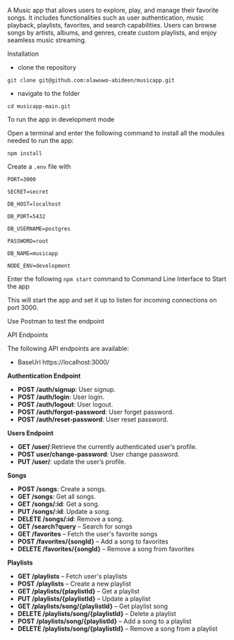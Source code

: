 A Music app that allows users to explore, play, and manage their favorite songs. It includes functionalities such as user authentication, music playback, playlists, favorites, and search capabilities. Users can browse songs by artists, albums, and genres, create custom playlists, and enjoy seamless music streaming. 

Installation

- clone the repository


`git clone git@github.com:olawuwo-abideen/musicapp.git`


- navigate to the folder


`cd musicapp-main.git`

To run the app in development mode

Open a terminal and enter the following command to install all the  modules needed to run the app:

`npm install`


Create a `.env` file with

`PORT=3000`

`SECRET=secret`

`DB_HOST=localhost`

`DB_PORT=5432`

`DB_USERNAME=postgres`

`PASSWORD=root`

`DB_NAME=musicapp`

`NODE_ENV=development`



Enter the following `npm start` command to Command Line Interface to Start the app

This will start the app and set it up to listen for incoming connections on port 3000. 

Use Postman to test the endpoint

API Endpoints

The following API endpoints are available:

- BaseUrl https://localhost:3000/




**Authentication Endpoint**

- **POST /auth/signup**: User signup.
- **POST /auth/login**: User login.
- **POST /auth/logout**: User logout.
- **POST /auth/forgot-password**: User forget password.
- **POST /auth/reset-password**: User reset password.

**Users Endpoint**

- **GET /user/**:Retrieve the currently authenticated user’s profile.
- **POST user/change-password**: User change password.
- **PUT /user/**: update the user’s profile.

**Songs**

- **POST /songs**: Create a songs.
- **GET /songs**: Get all songs.
- **GET /songs/:id**: Get a song.
- **PUT /songs/:id**: Update a song.
- **DELETE /songs/:id**: Remove a song.
- **GET /search?query** – Search for songs
- **GET /favorites** – Fetch the user's favorite songs  
- **POST /favorites/{songId}** – Add a song to favorites  
- **DELETE /favorites/{songId}** – Remove a song from favorites  

**Playlists**

- **GET /playlists** – Fetch user's playlists  
- **POST /playlists** – Create a new playlist  
- **GET /playlists/{playlistId}** – Get a playlist 
- **PUT /playlists/{playlistId}** – Update a playlist  
- **GET /playlists/song/{playlistId}** – Get playlist song
- **DELETE /playlists/song/{playlistId}** – Delete a playlist  
- **POST /playlists/song/{playlistId}** – Add a song to a playlist  
- **DELETE /playlists/song/{playlistId}** – Remove a song from a playlist  
